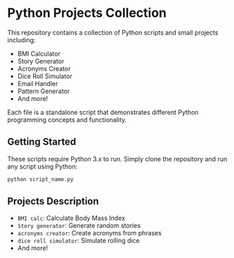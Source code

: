 # Python Projects Collection

This repository contains a collection of Python scripts and small projects including:

- BMI Calculator
- Story Generator
- Acronyms Creator
- Dice Roll Simulator
- Email Handler
- Pattern Generator
- And more!

Each file is a standalone script that demonstrates different Python programming concepts and functionality.

## Getting Started

These scripts require Python 3.x to run. Simply clone the repository and run any script using Python:

```bash
python script_name.py
```

## Projects Description

- `BMI calc`: Calculate Body Mass Index
- `Story generator`: Generate random stories
- `acronyms creator`: Create acronyms from phrases
- `dice roll simulator`: Simulate rolling dice
- And more!
